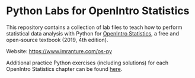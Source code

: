 Python Labs for OpenIntro Statistics
==============

This repository contains a collection of lab files to teach how to perform statistical data analysis with Python for [OpenIntro Statistics](https://www.openintro.org/book/os/), a free and open-source textbook (2019, 4th edition). 

Website: https://www.imranture.com/os-py

Additional practice Python exercises (including solutions) for each OpenIntro Statistics chapter can be found [here](https://github.com/imranture/practice_stats/).
